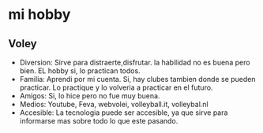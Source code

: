 # mi hobby
## Voley
* Diversion: Sirve para distraerte,disfrutar. la habilidad no es buena pero bien. EL hobby si, lo practican todos.
* Familia: Aprendi por mi cuenta. Si, hay clubes tambien donde se pueden practicar. Lo practique y lo volveria a practicar en el futuro.
* Amigos: Si, lo hice pero no fue muy buena.
* Medios: Youtube, Feva, webvolei, volleyball.it, volleybal.nl
* Accesible: La tecnologia puede ser accesible, ya que sirve para informarse mas sobre todo lo que este pasando.
